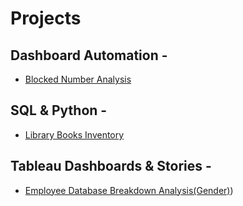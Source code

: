 # Projects


## Dashboard Automation - 

* [Blocked Number Analysis]([https://colab.research.google.com/drive/1vB_J9_OLrQ_brwsi-yMQ-cn_yqvwxotH](https://colab.research.google.com/drive/1oQJ32xvWECW5VBfy1cFoivBRpsbEPmSP))


## SQL & Python - 

* [Library Books Inventory](https://colab.research.google.com/drive/1vB_J9_OLrQ_brwsi-yMQ-cn_yqvwxotH)


## Tableau Dashboards & Stories - 

* [Employee Database Breakdown Analysis(Gender)](https://public.tableau.com/app/profile/qwerty8145/viz/EmployeeDatabaseBreakdownAnalysisGender/Dashboard1))



